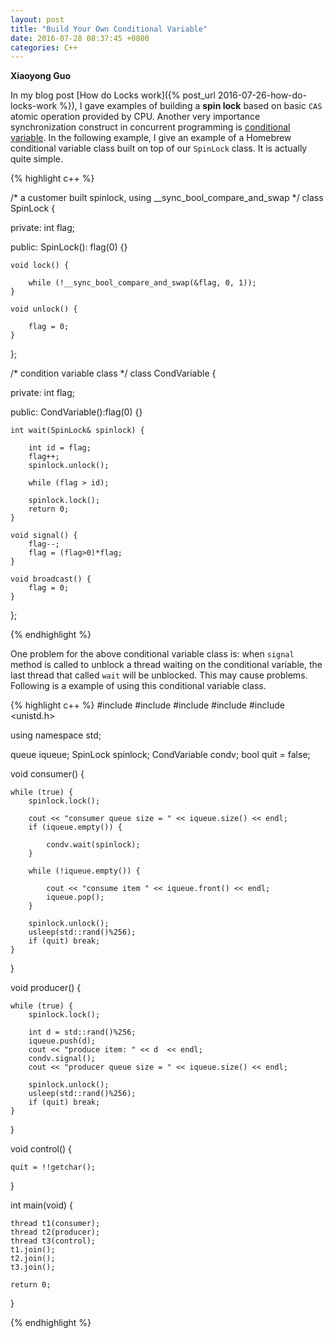 ```yaml
---
layout: post
title: "Build Your Own Conditional Variable"
date: 2016-07-28 08:37:45 +0800
categories: C++
---
```


**Xiaoyong Guo**

In my blog post [How do Locks work]({% post_url 2016-07-26-how-do-locks-work %}),
I gave examples of building a **spin lock** based on basic `CAS` atomic operation
provided by CPU. Another very importance synchronization construct in concurrent programming is
[conditional variable](https://en.wikipedia.org/wiki/Monitor_%28synchronization%29).
In the following example, I give an example of 
a Homebrew conditional variable class built on top of our `SpinLock` class.
It is actually quite simple.

{% highlight c++ %}

/* a customer built spinlock, using __sync_bool_compare_and_swap */
class SpinLock {

private:
    int flag;

public:
    SpinLock(): flag(0) {}

    void lock() {

        while (!__sync_bool_compare_and_swap(&flag, 0, 1));
    }

    void unlock() {

        flag = 0;
    }
};


/* condition variable class */
class CondVariable {

private:
    int flag;

public:
    CondVariable():flag(0) {}

    int wait(SpinLock& spinlock) {

        int id = flag;
        flag++;
        spinlock.unlock();

        while (flag > id); 

        spinlock.lock();
        return 0;
    }

    void signal() {
        flag--;
        flag = (flag>0)*flag;
    }

    void broadcast() {
        flag = 0;
    }
};

{% endhighlight %}

One problem for the above conditional variable class 
is: when `signal` method is called to unblock a thread 
waiting on the conditional variable, the last thread that
called `wait` will be unblocked. 
This may cause problems. Following is a example of using
this conditional variable class. 


{% highlight c++ %}
#include <thread>
#include <mutex>
#include <queue>
#include <iostream>
#include <unistd.h>

using namespace std;

queue<int>    iqueue;
SpinLock      spinlock;
CondVariable  condv;
bool quit = false;

void consumer() {

    while (true) {
        spinlock.lock();

        cout << "consumer queue size = " << iqueue.size() << endl;
        if (iqueue.empty()) {

            condv.wait(spinlock);
        }

        while (!iqueue.empty()) {

            cout << "consume item " << iqueue.front() << endl;
            iqueue.pop();
        }

        spinlock.unlock();
        usleep(std::rand()%256);
        if (quit) break;
    }
}

void producer() {

    while (true) {
        spinlock.lock();

        int d = std::rand()%256;
        iqueue.push(d);
        cout << "produce item: " << d  << endl;
        condv.signal();
        cout << "producer queue size = " << iqueue.size() << endl;

        spinlock.unlock();
        usleep(std::rand()%256);
        if (quit) break;
    }
}

void control() {

    quit = !!getchar();
}

int main(void) {

    thread t1(consumer);
    thread t2(producer);
    thread t3(control);
    t1.join();
    t2.join();
    t3.join();

    return 0;
}

{% endhighlight %}



